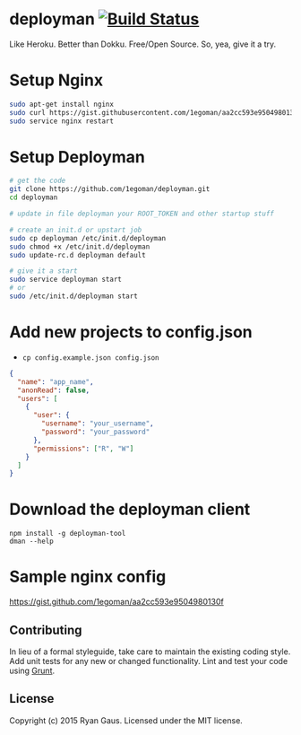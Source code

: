 # deployman [![Build Status](https://secure.travis-ci.org/1egoman/deployman.png?branch=master)](http://travis-ci.org/1egoman/deployman)

Like Heroku. Better than Dokku. Free/Open Source. So, yea, give it a try.

# Setup Nginx
```bash
sudo apt-get install nginx
sudo curl https://gist.githubusercontent.com/1egoman/aa2cc593e9504980130f/raw/1f89e91bd5874023035bdc29ef20da96dab0e54a/deployman_nginx_server.conf > /etc/nginx/sites-available/default
sudo service nginx restart
```
# Setup Deployman
```bash
# get the code
git clone https://github.com/1egoman/deployman.git
cd deployman

# update in file deployman your ROOT_TOKEN and other startup stuff

# create an init.d or upstart job
sudo cp deployman /etc/init.d/deployman
sudo chmod +x /etc/init.d/deployman
sudo update-rc.d deployman default

# give it a start
sudo service deployman start
# or
sudo /etc/init.d/deployman start
```

# Add new projects to config.json
- `cp config.example.json config.json`

```json
{
  "name": "app_name",
  "anonRead": false,
  "users": [
    {
      "user": {
        "username": "your_username",
        "password": "your_password"
      },
      "permissions": ["R", "W"]
    }
  ]
}
```
# Download the deployman client
```
npm install -g deployman-tool
dman --help
```

# Sample nginx config
<https://gist.github.com/1egoman/aa2cc593e9504980130f>

## Contributing
In lieu of a formal styleguide, take care to maintain the existing coding style. Add unit tests for any new or changed functionality. Lint and test your code using [Grunt](http://gruntjs.com/).

## License
Copyright (c) 2015 Ryan Gaus. Licensed under the MIT license.
